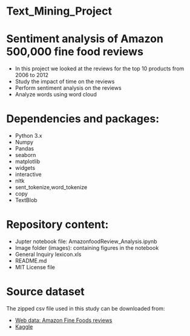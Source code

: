 # Text_Mining_Project

# Sentiment analysis of Amazon 500,000 fine food reviews

* In this project we looked at the reviews for the top 10 products from 2006 to 2012
* Study the impact of time on the reviews
* Perform sentiment analysis on the reviews
* Analyze words using word cloud

# Dependencies and packages:

* Python 3.x
* Numpy
* Pandas
* seaborn
* matplotlib
* widgets
* interactive
* nltk
* sent_tokenize,word_tokenize
* copy
* TextBlob

# Repository content:
* Jupter notebook file: AmazonfoodReview_Analysis.ipynb
* Image folder (images): containing figures in the notebook
* General Inquiry lexicon.xls
* README.md
* MIT License file

# Source dataset
The zipped csv file used in this study can be downloaded from:
* <a href="https://snap.stanford.edu/data/web-FineFoods.html">Web data: Amazon Fine Foods reviews</a>
* <a href="https://www.kaggle.com/snap/amazon-fine-food-reviews">Kaggle</a>
